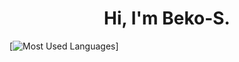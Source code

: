 <h1 align="center">Hi, I'm Beko-S. </h1>

[![Most Used Languages](https://github-readme-stats.vercel.app/api/top-langs/?username=Beko-S&theme=radical)]



